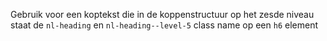 Gebruik voor een koptekst die in de koppenstructuur op het zesde niveau staat de `nl-heading` en `nl-heading--level-5` class name op een `h6` element
